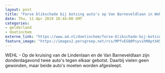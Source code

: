 ```yaml
---
layout: post
title: "Forse blikschade bij botsing auto's op Van Barneveldlaan in Wehl"
date: Thu, 11 Apr 2019 18:44:00 GMT
categories: 
- gelderland 
- doetinchem 
externe_link: "https://www.ad.nl/doetinchem/forse-blikschade-bij-botsing-auto-s-op-van-barneveldlaan-in-wehl~ac29f850/"
feature_image: "https://images2.persgroep.net/rcs/MPfvEGQ0PsyvihMAptXA5Y6i2Mo/diocontent/145331477/_fitwidth/400/?appId=21791a8992982cd8da851550a453bd7f&quality=0.7"
---
```


WEHL - Op de kruising van de Lindenlaan en de Van Barneveldlaan zijn donderdagavond twee auto's tegen elkaar gebotst. Daarbij vielen geen gewonden, maar beide auto's moeten worden afgesleept.
